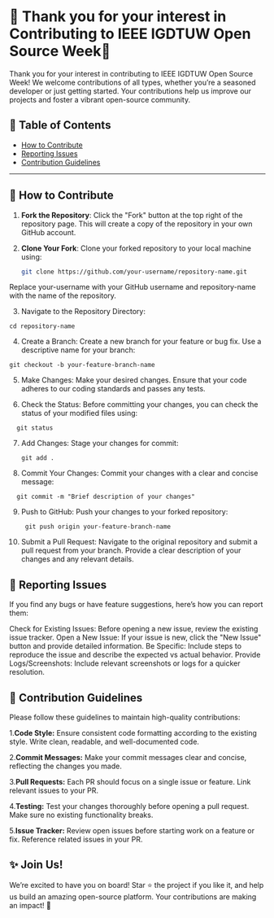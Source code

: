 # 🌟 Thank you for your interest in Contributing to IEEE IGDTUW Open Source Week🌟

Thank you for your interest in contributing to IEEE IGDTUW Open Source Week! We welcome contributions of all types, whether you’re a seasoned developer or just getting started. Your contributions help us improve our projects and foster a vibrant open-source community.

## 📂 Table of Contents
- [How to Contribute](#how-to-contribute)
- [Reporting Issues](#reporting-issues)
- [Contribution Guidelines](#contribution-guidelines)

---

## 🚀 How to Contribute

1. **Fork the Repository**: Click the "Fork" button at the top right of the repository page. This will create a copy of the repository in your own GitHub account.

2. **Clone Your Fork**: Clone your forked repository to your local machine using:
   ```bash
   git clone https://github.com/your-username/repository-name.git
   
Replace your-username with your GitHub username and repository-name with the name of the repository.

3. Navigate to the Repository Directory:
 ```
 cd repository-name
 ```

4. Create a Branch: Create a new branch for your feature or bug fix. Use a descriptive name for your branch:
  ```
 git checkout -b your-feature-branch-name
 ```
5. Make Changes: Make your desired changes. Ensure that your code adheres to our coding standards and passes any tests.

6. Check the Status: Before committing your changes, you can check the status of your modified files using:
```
  git status
```

7. Add Changes: Stage your changes for commit:
   ```
   git add .

   ```

8. Commit Your Changes: Commit your changes with a clear and concise message:
```
  git commit -m "Brief description of your changes"
```

9. Push to GitHub: Push your changes to your forked repository:
   ```
    git push origin your-feature-branch-name
   ```

10. Submit a Pull Request: Navigate to the original repository and submit a pull request from your branch. Provide a clear description of your changes and any relevant details.

## 🐞 Reporting Issues
If you find any bugs or have feature suggestions, here’s how you can report them:

Check for Existing Issues: Before opening a new issue, review the existing issue tracker.
Open a New Issue: If your issue is new, click the "New Issue" button and provide detailed information.
Be Specific: Include steps to reproduce the issue and describe the expected vs actual behavior.
Provide Logs/Screenshots: Include relevant screenshots or logs for a quicker resolution.

## 📜 Contribution Guidelines
Please follow these guidelines to maintain high-quality contributions:

1.**Code Style:**
Ensure consistent code formatting according to the existing style. Write clean, readable, and well-documented code.

2.**Commit Messages:**
Make your commit messages clear and concise, reflecting the changes you made.

3.**Pull Requests:** 
Each PR should focus on a single issue or feature. Link relevant issues to your PR.

4.**Testing:** 
Test your changes thoroughly before opening a pull request. Make sure no existing functionality breaks.

5.**Issue Tracker:**
Review open issues before starting work on a feature or fix. Reference related issues in your PR.


## ✨ Join Us!
We’re excited to have you on board! Star ⭐ the project if you like it, and help us build an amazing open-source platform. Your contributions are making an impact! 🌟
